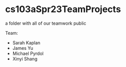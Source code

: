 # cs103aSpr23TeamProjects
a folder with all of our teamwork public

Team:
* Sarah Kaplan
* James Yu
* Michael Pyrdol
* Xinyi Shang
